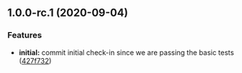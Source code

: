 ## 1.0.0-rc.1 (2020-09-04)


### Features

* **initial:** commit initial check-in since we are passing the basic tests ([427f732](https://github.com/RobertFischer/fetch-dns/commit/427f732a70b1efc135d96e53522a8be4be3c6d62))
